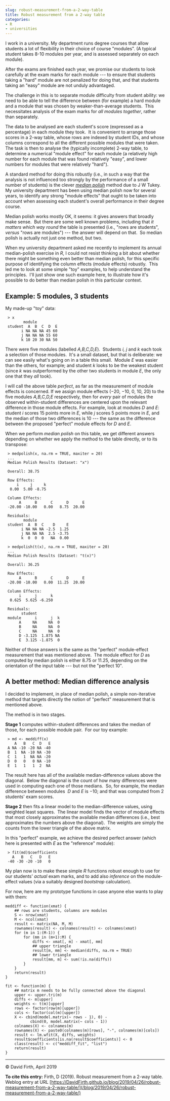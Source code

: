 ```yaml
---
slug: robust-measurement-from-a-2-way-table
title: Robust measurement from a 2-way table
categories:
- R
- universities
---
```


I work in a university. My department runs degree courses that allow students a lot of flexibility in their choice of course "modules". (A typical student takes 8-10 modules per year, and is assessed separately on each module).

After the exams are finished each year, we promise our students to look carefully at the exam marks for each module --- to ensure that students taking a "hard" module are not penalized for doing that, and that students taking an "easy" module are not unduly advantaged.

The challenge in this is to separate module difficulty from student ability: we need to be able to tell the difference between (for example) a hard module and a module that was chosen by weaker-than-average students.  This necessitates analysis of the exam marks for _all modules together_, rather than separately.

The data to be analysed are each student's score (expressed as a percentage) in each module they took.  It is convenient to arrange those scores in a 2-way table, whose rows are indexed by student IDs, and whose columns correspond to all the different possible modules that were taken.  The task is then to analyse the (typically incomplete) 2-way table, to determine a numerical "module effect" for each module (a relatively high number for each module that was found relatively "easy", and lower numbers for modules that were relatively "hard").

A standard method for doing this robustly (i.e., in such a way that the analysis is not influenced too strongly by the performance of a small number of students) is the clever _[median polish](https://en.wikipedia.org/wiki/Median_polish)_ method due to J W Tukey. My university department has been using median polish now for several years, to identify any strong "module effects" that ought to be taken into account when assessing each student's overall performance in their degree course.

Median polish works mostly OK, it seems: it gives answers that broadly make sense.  But there are some well known problems, including that _it matters which way round_ the table is presented (i.e., "rows are students", _versus_ "rows are modules") --- the answer will depend on that.  So median polish is actually not just one method, but two.

When my university department asked me recently to implement its annual median-polish exercise in _R_, I could not resist thinking a bit about whether there might be something even better than median polish, for this specific purpose of identifying the column effects (module effects) robustly.  This led me to look at some simple "toy" examples, to help understand the principles.  I'll just show one such example here, to illustrate how it's possible to do better than median polish in this particular context.



## Example: 5 modules, 3 students

My made-up "toy" data:

     > x
            module
     student  A  B  C  D  E
           i NA NA NA 45 60
           j NA NA NA 55 60
           k 10 20 30 NA 50

There were five modules (labelled _A,B,C,D,E_).  Students _i, j_ and _k_ each took a selection of those modules.  It's a small dataset, but that is deliberate: we can see easily what's going on in a table this small.  Module _E_ was easier than the others, for example; and student _k_ looks to be the weakest student (since _k_ was outperformed by the other two students in module _E_, the only one that they _all_ took).

I will call the above table _perfect_, as far as the measurement of module effects is concerned. If we assign module effects (−20, −10, 0, 10, 20) to the five modules _A,B,C,D,E_ respectively, then for _every_ pair of modules the observed within-student differences are centered upon the relevant difference in those module effects. For example, look at modules _D_ and _E_: student _i_ scores 15 points more in _E_, while _j_ scores 5 points more in _E_, and the median of those two differences is 10 --- the same as the difference between the proposed "perfect" module effects for _D_ and _E_.

When we perform _median polish_ on this table, we get different answers depending on whether we apply the method to the table directly, or to its transpose:

     > medpolish(x, na.rm = TRUE, maxiter = 20)
     ...
     Median Polish Results (Dataset: "x")
     
     Overall: 38.75
     
     Row Effects:
         i     j     k 
      0.00  5.00 -8.75 
     
     Column Effects:
          A      B      C      D      E 
     -20.00 -10.00   0.00   8.75  20.00 
     
     Residuals:
            module
     student  A  B  C    D     E
           i NA NA NA -2.5  1.25
           j NA NA NA  2.5 -3.75
           k  0  0  0   NA  0.00
     
     > medpolish(t(x), na.rm = TRUE, maxiter = 20)
     ...
     Median Polish Results (Dataset: "t(x)") 
     
     Overall: 36.25
     
     Row Effects:
          A      B      C      D      E 
     -20.00 -10.00   0.00  11.25  20.00 
     
     Column Effects:
          i      j      k 
      0.625  5.625 -6.250 
     
     Residuals:
           student
     module      i      j  k
          A     NA     NA  0
          B     NA     NA  0
          C     NA     NA  0
          D -3.125  1.875 NA
          E  3.125 -1.875  0

Neither of those answers is the same as the "perfect" module-effect measurement that was mentioned above.  The module effect for _D_ as computed by median polish is either 8.75 or 11.25, depending on the orientation of the input table --- but not the "perfect 10".



## A better method: Median difference analysis



I decided to implement, in place of median polish, a simple non-iterative method that targets directly the notion of "perfect" measurement that is mentioned above.

The method is in two stages.

**Stage 1** computes within-student differences and takes the median of those, for each possible module pair.  For our toy example:

     > md <- meddiff(x)
        A   B   C  D   E
     A NA -10 -20 NA -40
     B  1  NA -10 NA -30
     C  1   1  NA NA -20
     D  0   0   0 NA -10
     E  1   1   1  2  NA

The result here has all of the available median-difference values above the diagonal.  Below the diagonal is the count of how many differences were used in computing each one of those medians.  So, for example, the median difference between modules  _D_ and _E_ is −10; and that was computed from 2 students' exam scores.

**Stage 2** then fits a linear model to the median-difference values, using weighted least squares.  The linear model finds the vector of module effects that most closely approximates the available median differences (i.e., best approximates the numbers above the diagonal).  The weights are simply the counts from the lower triangle of the above matrix.

In this "perfect" example, we achieve the desired perfect answer (which here is presented with _E_ as the "reference" module):

     > fit(md)$coefficients
       A   B   C   D   E 
     -40 -30 -20 -10   0

My plan now is to make these simple _R_ functions robust enough to use for our students' _actual_ exam marks, and to add also _inference_ on the module-effect values (via a suitably designed _bootstrap_ calculation).

For now, here are my prototype functions in case anyone else wants to play with them:


    
    meddiff <- function(xmat) {
        ## rows are students, columns are modules
        S <- nrow(xmat)
        M <- ncol(xmat)
        result <- matrix(NA, M, M)
        rownames(result) <- colnames(result) <- colnames(xmat)
        for (m in 1:(M-1)) {
            for (mm in (m+1):M) {
                diffs <- xmat[, m] - xmat[, mm]
                ## upper triangle
                result[m, mm] <- median(diffs, na.rm = TRUE)
                ## lower triangle
                result[mm, m] <- sum(!is.na(diffs))
            }
        }
        return(result)
    }
    
    fit <- function(m) {
        ## matrix m needs to be fully connected above the diagonal
        upper <- upper.tri(m)
        diffs <- m[upper]
        weights <- t(m)[upper]
        rows <- factor(row(m)[upper])
        cols <- factor(col(m)[upper])
        X <- cbind(model.matrix(~ rows - 1), 0) - 
               cbind(0, model.matrix(~ cols - 1))
        colnames(X) <- colnames(m)
        rownames(X) <- paste0(colnames(m)[rows], "-", colnames(m)[cols])
        result <- lm.wfit(X, diffs, weights)
        result$coefficients[is.na(result$coefficients)] <- 0
        class(result) <- c("meddiff_fit", "list")
        return(result)
    }
    





* * *



© David Firth, April 2019

**To cite this entry:**
Firth, D (2019). Robust measurement from a 2-way table. Weblog entry at URL [https://DavidFirth.github.io/blog/2019/04/26/robust-measurement-from-a-2-way-table/](/blog/2019/04/26/robust-measurement-from-a-2-way-table/)

